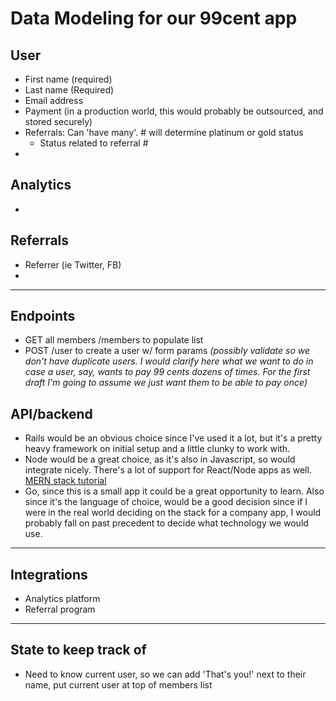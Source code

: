 # Data Modeling for our 99cent app

## User
- First name (required)
- Last name (Required)
- Email address
- Payment (in a production world, this would probably be outsourced, and stored securely)
- Referrals: Can 'have many'. # will determine platinum or gold status
  - Status related to referral #
- 

## Analytics
- 

## Referrals
- Referrer (ie Twitter, FB)
- 

------------
## Endpoints
- GET all members /members to populate list
- POST /user to create a user w/ form params _(possibly validate so we don't have duplicate users. I would clarify here what we want to do in case a user, say, wants to pay 99 cents dozens of times. For the first draft I'm going to assume we just want them to be able to pay once)_

## API/backend
- Rails would be an obvious choice since I've used it a lot, but it's a pretty heavy framework on initial setup and a little clunky to work with.
- Node would be a great choice, as it's also in Javascript, so would integrate nicely. There's a lot of support for React/Node apps as well. [MERN stack tutorial](https://alligator.io/react/mern-stack-intro/)
- Go, since this is a small app it could be a great opportunity to learn. Also since it's the language of choice, would be a good decision since if I were in the real world deciding on the stack for a company app, I would probably fall on past precedent to decide what technology we would use.

------------
## Integrations
- Analytics platform
- Referral program

------------
## State to keep track of
- Need to know current user, so we can add 'That's you!' next to their name, put current user at top of members list


